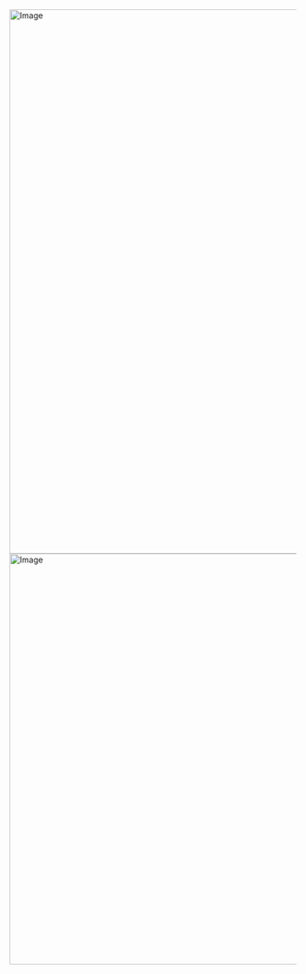 <img width="954" alt="Image" src="https://github.com/user-attachments/assets/e1afb80b-12a6-4421-8480-0d6731129852" />

<img width="720" alt="Image" src="https://github.com/user-attachments/assets/61f74146-40f3-46a9-bb76-a76853728fcd" />
